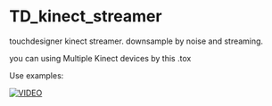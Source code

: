 # TD_kinect_streamer

touchdesigner kinect streamer.
downsample by noise and streaming.

you can using Multiple Kinect devices by this .tox

Use examples: 

[![VIDEO](https://img.youtube.com/vi/kvW1nT9a9og/0.jpg)](https://www.youtube.com/playlist?list=PLMLSG_b12bxBPgZ-5jiyOJzZQhkioaKbd "VIDEO")
